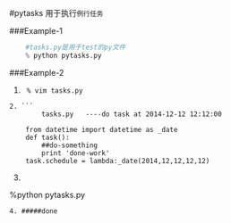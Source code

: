 #pytasks
用于执行`例行任务`

###Example-1
```python
    #tasks.py是用于test的py文件
    % python pytasks.py
```

###Example-2
1. ```
    % vim tasks.py
```
2. ```
        tasks.py   ----do task at 2014-12-12 12:12:00

    from datetime import datetime as _date
    def task():
        ##do-something
        print 'done-work'
    task.schedule = lambda:_date(2014,12,12,12,12)
```

3. ```
%python pytasks.py
```
4. #####done
